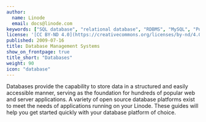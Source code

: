 ```yaml
---
author:
  name: Linode
  email: docs@linode.com
keywords: ["SQL database", "relational database", "RDBMS", "MySQL", "Postgresql", "nosql", "mongodb", "couchdb", ""]
license: '[CC BY-ND 4.0](https://creativecommons.org/licenses/by-nd/4.0)'
published: 2009-07-16
title: Database Management Systems
show_on_frontpage: true
title_short: "Databases"
weight: 90
icon: "database"
---
```


Databases provide the capability to store data in a structured and easily accessible manner, serving as the foundation for hundreds of popular web and server applications. A variety of open source database platforms exist to meet the needs of applications running on your Linode. These guides will help you get started quickly with your database platform of choice.

